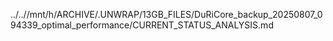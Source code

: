 ../..//mnt/h/ARCHIVE/.UNWRAP/13GB_FILES/DuRiCore_backup_20250807_094339_optimal_performance/CURRENT_STATUS_ANALYSIS.md